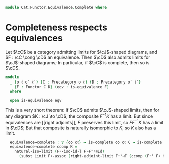 <!--
```agda
open import Cat.Functor.Adjoint.Continuous
open import Cat.Functor.Equivalence
open import Cat.Diagram.Limit.Base
open import Cat.Instances.Functor
open import Cat.Prelude
```
-->

```agda
module Cat.Functor.Equivalence.Complete where
```

# Completeness respects equivalences

Let $\cC$ be a category admitting limits for $\cJ$-shaped
diagrams, and $F : \cC \cong \cD$ an equivalence. Then $\cD$
also admits limits for $\cJ$-shaped diagrams; In particular, if
$\cC$ is complete, then so is $\cD$.

```agda
module
  _ {o ℓ o′ ℓ′} {C : Precategory o ℓ} {D : Precategory o′ ℓ′}
    {F : Functor C D} (eqv : is-equivalence F)
  where

  open is-equivalence eqv
```

This is a very short theorem: If $\cC$ admits $\cJ$-shaped limits, then
for any diagram $K : \cJ \to \cD$, the composite $F^{-1}K$ has a limit.
But since equivalences are [[right adjoints]], $F$ preserves this limit,
so $FF^{-1}K$ has a limit in $\cD$; But that composite is naturally
isomorphic to $K$, so $K$ also has a limit.

```agda
  equivalence→complete : ∀ {co cℓ} → is-complete co cℓ C → is-complete co cℓ D
  equivalence→complete ccomp K =
    natural-iso→limit (F∘-iso-id-l F∘F⁻¹≅Id)
      (subst Limit F∘-assoc (right-adjoint-limit F⁻¹⊣F (ccomp (F⁻¹ F∘ K))))
```
